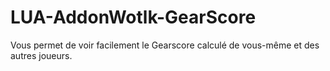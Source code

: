 # LUA-AddonWotlk-GearScore

Vous permet de voir facilement le Gearscore calculé de vous-même et des autres joueurs.

